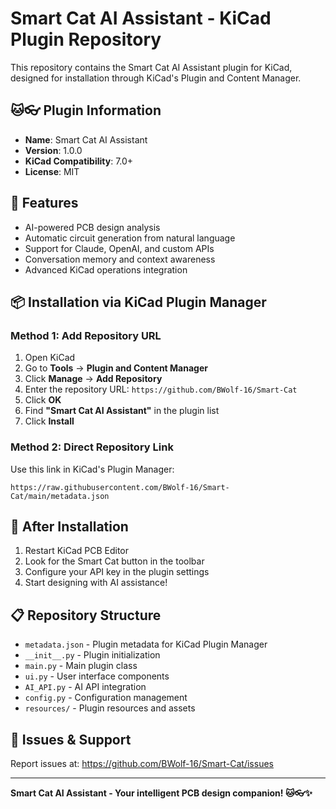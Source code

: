# Smart Cat AI Assistant - KiCad Plugin Repository

This repository contains the Smart Cat AI Assistant plugin for KiCad, designed for installation through KiCad's Plugin and Content Manager.

## 🐱👓 Plugin Information

- **Name**: Smart Cat AI Assistant
- **Version**: 1.0.0
- **KiCad Compatibility**: 7.0+
- **License**: MIT

## 🚀 Features

- AI-powered PCB design analysis
- Automatic circuit generation from natural language
- Support for Claude, OpenAI, and custom APIs
- Conversation memory and context awareness
- Advanced KiCad operations integration

## 📦 Installation via KiCad Plugin Manager

### Method 1: Add Repository URL

1. Open KiCad
2. Go to **Tools** → **Plugin and Content Manager**
3. Click **Manage** → **Add Repository**
4. Enter the repository URL: `https://github.com/BWolf-16/Smart-Cat`
5. Click **OK**
6. Find **"Smart Cat AI Assistant"** in the plugin list
7. Click **Install**

### Method 2: Direct Repository Link

Use this link in KiCad's Plugin Manager:
```
https://raw.githubusercontent.com/BWolf-16/Smart-Cat/main/metadata.json
```

## 🔧 After Installation

1. Restart KiCad PCB Editor
2. Look for the Smart Cat button in the toolbar
3. Configure your API key in the plugin settings
4. Start designing with AI assistance!

## 📋 Repository Structure

- `metadata.json` - Plugin metadata for KiCad Plugin Manager
- `__init__.py` - Plugin initialization
- `main.py` - Main plugin class
- `ui.py` - User interface components
- `AI_API.py` - AI API integration
- `config.py` - Configuration management
- `resources/` - Plugin resources and assets

## 🐛 Issues & Support

Report issues at: https://github.com/BWolf-16/Smart-Cat/issues

---

**Smart Cat AI Assistant - Your intelligent PCB design companion! 🐱👓✨**
